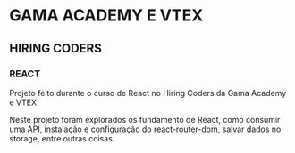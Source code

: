 # GAMA ACADEMY E VTEX
## HIRING CODERS
### REACT


Projeto feito durante o curso de React no Hiring Coders da Gama Academy e VTEX

Neste projeto foram explorados os fundamento de React, como consumir uma API, instalação e configuração do react-router-dom, salvar dados no storage, entre outras coisas.

